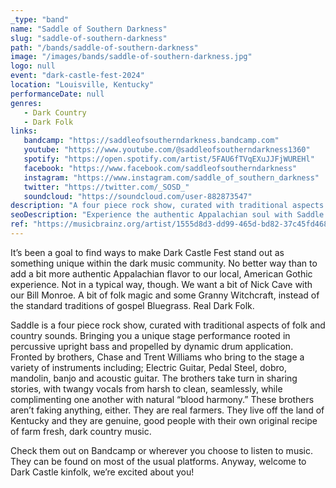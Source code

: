 ```yaml
---
_type: "band"
name: "Saddle of Southern Darkness"
slug: "saddle-of-southern-darkness"
path: "/bands/saddle-of-southern-darkness"
image: "/images/bands/saddle-of-southern-darkness.jpg"
logo: null
event: "dark-castle-fest-2024"
location: "Louisville, Kentucky"
performanceDate: null
genres:
   - Dark Country
   - Dark Folk
links:
   bandcamp: "https://saddleofsoutherndarkness.bandcamp.com"
   youtube: "https://www.youtube.com/@saddleofsoutherndarkness1360"
   spotify: "https://open.spotify.com/artist/5FAU6fTVqEXuJJFjWUREHl"
   facebook: "https://www.facebook.com/saddleofsoutherndarkness"
   instagram: "https://www.instagram.com/saddle_of_southern_darkness"
   twitter: "https://twitter.com/_SOSD_"
   soundcloud: "https://soundcloud.com/user-882873547"
description: "A four piece rock show, curated with traditional aspects of folk and country sounds."
seoDescription: "Experience the authentic Appalachian soul with Saddle of Southern Darkness at Dark Castle Fest 2024! Adding a distinctive touch to our American Gothic experience, Saddle blends Nick Cave with Bill Monroe, infusing folk magic and Granny Witchcraft into their real Dark Folk sound. A four-piece rock show curated with traditional folk and country elements, Saddle offers a unique stage performance featuring percussive upright bass and dynamic drum application."
ref: "https://musicbrainz.org/artist/1555d8d3-dd99-465d-bd82-37c45fd468bd"
---
```


It’s been a goal to find ways to make Dark Castle Fest stand out as something unique within the dark music community.
No better way than to add a bit more authentic Appalachian flavor to our local, American Gothic experience.
Not in a typical way, though.
We want a bit of Nick Cave with our Bill Monroe.
A bit of folk magic and some Granny Witchcraft, instead of the standard traditions of gospel Bluegrass.
Real Dark Folk.

Saddle is a four piece rock show, curated with traditional aspects of folk and country sounds. Bringing you a unique stage performance rooted in percussive upright bass and propelled by dynamic drum application. Fronted by brothers, Chase and Trent Williams who bring to the stage a variety of instruments including; Electric Guitar, Pedal Steel, dobro, mandolin, banjo and acoustic guitar. The brothers take turn in sharing stories, with twangy vocals from harsh to clean, seamlessly, while complimenting one another with natural “blood harmony.”
These brothers aren’t faking anything, either. They are real farmers. They live off the land of Kentucky and they are genuine, good people with their own original recipe of farm fresh, dark country music.

Check them out on Bandcamp or wherever you choose to listen to music. They can be found on most of the usual platforms.
Anyway, welcome to Dark Castle kinfolk, we’re excited about you!
